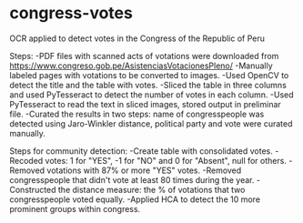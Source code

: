 # congress-votes
OCR applied to detect votes in the Congress of the Republic of Peru

Steps:
  -PDF files with scanned acts of votations were downloaded from https://www.congreso.gob.pe/AsistenciasVotacionesPleno/
  -Manually labeled pages with votations to be converted to images.
  -Used OpenCV to detect the title and the table with votes.
  -Sliced the table in three columns and used PyTesseract to detect the number of votes in each column.
  -Used PyTesseract to read the text in sliced images, stored output in preliminar file.
  -Curated the results in two steps: name of congresspeople was detected using Jaro-Winkler distance, political party and vote were curated manually.
  
 Steps for community detection:
  -Create table with consolidated votes.
  -Recoded votes: 1 for "YES", -1 for "NO" and 0 for "Absent", null for others.
  -Removed votations with 87% or more "YES" votes.
  -Removed congresspeople that didn't vote at least 80 times during the year.
  -Constructed the distance measure: the % of votations that two congresspeople voted equally.
  -Applied HCA to detect the 10 more prominent groups within congress.
  
 
